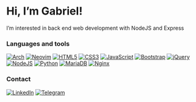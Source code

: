 # Hi, I’m Gabriel!
 I’m interested in back end web development with NodeJS and Express<br>

### Languages and tools
<a href="archlinux.org">![Arch](https://img.shields.io/badge/Arch%20Linux-1793D1?logo=arch-linux&logoColor=fff&style=for-the-badge)</a>
<a href="neovim.org">![Neovim](https://img.shields.io/badge/NeoVim-%2357A143.svg?&style=for-the-badge&logo=neovim&logoColor=white)</a>
<a href="https://developer.mozilla.org/pt-BR/docs/Web/HTML">![HTML5](https://img.shields.io/badge/html5-%23E34F26.svg?style=for-the-badge&logo=html5&logoColor=white)</a>
<a href="https://developer.mozilla.org/pt-BR/docs/Web/CSS">![CSS3](https://img.shields.io/badge/css3-%231572B6.svg?style=for-the-badge&logo=css3&logoColor=white)</a>
<a href="https://developer.mozilla.org/pt-BR/docs/Web/JavaScript">![JavaScript](https://img.shields.io/badge/javascript-%23323330.svg?style=for-the-badge&logo=javascript&logoColor=%23F7DF1E)</a>
<a href="https://getbootstrap.com/">![Bootstrap](https://img.shields.io/badge/bootstrap-%23563D7C.svg?style=for-the-badge&logo=bootstrap&logoColor=white)</a>
<a href="https://jquery.com/">![jQuery](https://img.shields.io/badge/jquery-%230769AD.svg?style=for-the-badge&logo=jquery&logoColor=white)</a>
<a href="https://nodejs.org/en/">![NodeJS](https://img.shields.io/badge/node.js-6DA55F?style=for-the-badge&logo=node.js&logoColor=white)</a>
<a href="https://www.python.org/">![Python](https://img.shields.io/badge/python-3670A0?style=for-the-badge&logo=python&logoColor=ffdd54)</a>
<a href="https://mariadb.org/">![MariaDB](https://img.shields.io/badge/MariaDB-003545?style=for-the-badge&logo=mariadb&logoColor=white)</a>
<a href="https://nginx.org/en/">![Nginx](https://img.shields.io/badge/nginx-%23009639.svg?style=for-the-badge&logo=nginx&logoColor=white)</a>

### Contact
<a href="https://www.linkedin.com/in/gabriel-costa-chaves-158aab207">![LinkedIn](https://img.shields.io/badge/linkedin-%230077B5.svg?style=for-the-badge&logo=linkedin&logoColor=white)</a>
<a href="https://t.me/gabcchaves">![Telegram](https://img.shields.io/badge/Telegram-2CA5E0?style=for-the-badge&logo=telegram&logoColor=white)</a>
